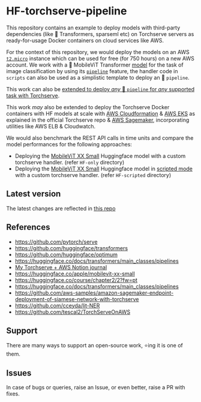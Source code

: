 # HF-torchserve-pipeline
 
This repository contains an example to deploy models with third-party dependencies (like 🤗 Transformers, sparseml etc) on Torchserve servers as ready-for-usage Docker containers on cloud services like AWS.  

For the context of this repository, we would deploy the models on an AWS [`t2.micro`](https://aws.amazon.com/ec2/instance-types/) instance which can be used for free (for 750 hours) on a new AWS account. We work with a 🤗 MobileViT Transformer [model](https://huggingface.co/apple/mobilevit-xx-small) for the task of image classification by using its [`pipeline`](https://huggingface.co/docs/transformers/main_classes/pipelines) feature, the handler code in `scripts` can also be used as a simplistic template to deploy an 🤗 `pipeline`.

This work can also be [extended to deploy *any* 🤗 `pipeline` for *any* supported task with Torchserve](https://github.com/tripathiarpan20/HF-torchserve-pipeline/tree/main/HF-only#instructions-to-use-any--model-from-the-hub-for-any-task-supported-by-the--pipeline).

This work *may* also be extended to deploy the Torchserve Docker containers with HF models at scale with [AWS Cloudformation](https://github.com/pytorch/serve/tree/master/examples/cloudformation) & [AWS EKS](https://github.com/pytorch/serve/tree/master/kubernetes/EKS) as explained in the official Torchserve repo & [AWS Sagemaker](https://github.com/tescal2/TorchServeOnAWS/tree/master/3_torchserve_byoc_with_amazon_sagemaker), incorporating utilities like AWS ELB & Cloudwatch.

We would also benchmark the REST API calls in time units and compare the model performances for the following approaches: 
* Deploying the [MobileViT XX Small](https://huggingface.co/apple/mobilevit-xx-small) Huggingface model with a custom torchserve handler. (refer `HF-only` directory)
* Deploying the [MobileViT XX Small](https://huggingface.co/apple/mobilevit-xx-small) Huggingface model in [scripted mode](https://pytorch.org/tutorials/beginner/Intro_to_TorchScript_tutorial.html) with a custom torchserve handler. (refer `HF-scripted` directory)

## Latest version
The latest changes are reflected in [this repo](https://github.com/tripathiarpan20/HF-torchserve-pipeline)

## References
* https://github.com/pytorch/serve
* https://github.com/huggingface/transformers
* https://github.com/huggingface/optimum
* https://huggingface.co/docs/transformers/main_classes/pipelines
* [My Torchserve + AWS Notion journal](https://garrulous-saxophone-8a6.notion.site/AWS-Torchserve-resources-52fdfd81fa1c4a5ebb9a5fd7398ed552)
* https://huggingface.co/apple/mobilevit-xx-small
* https://huggingface.co/course/chapter2/2?fw=pt
* https://huggingface.co/docs/transformers/main_classes/pipelines
* https://github.com/aws-samples/amazon-sagemaker-endpoint-deployment-of-siamese-network-with-torchserve
* https://github.com/cceyda/lit-NER
* https://github.com/tescal2/TorchServeOnAWS

## Support
There are many ways to support an open-source work, ⭐ing it is one of them. 

## Issues
In case of bugs or queries, raise an Issue, or even better, raise a PR with fixes.